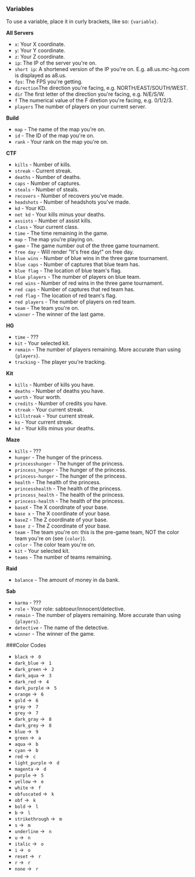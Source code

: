 ### Variables
To use a variable, place it in curly brackets, like so: `{variable}`.

**All Servers**
- `x`: Your X coordinate.
- `y`: Your Y coordinate.
- `z`: Your Z coordinate.
- `ip`: The IP of the server you're on.
- `short ip`: A shortened version of the IP you're on. E.g. a8.us.mc-hg.com is displayed as a8.us.
- `fps`: The FPS you're getting.
- `direction`The direction you're facing, e.g. NORTH/EAST/SOUTH/WEST.
- `dir` The first letter of the direction you're facing, e.g. N/E/S/W.
- `f` The numerical value of the F diretion you're facing, e.g. 0/1/2/3.
- `players` The number of players on your current server.

**Build**
- `map` - The name of the map you're on.
- `id` - The ID of the map you're on.
- `rank` - Your rank on the map you're on.

**CTF**
- `kills` - Number of kills.
- `streak` - Current streak.
- `deaths` - Number of deaths.
- `caps` - Number of captures.
- `steals` - Number of steals.
- `recovers` - Number of recovers you've made.
- `headshots` - Number of headshots you've made.
- `kd` - Your KD.
- `net kd` - Your kills minus your deaths.
- `assists` - Number of assist kills.
- `class` - Your current class.
- `time` - The time remaining in the game.
- `map` - The map you're playing on.
- `game` - The game number out of the three game tournament.
- `free day` - Will render "It's free day!" on free day.
- `blue wins` - Number of blue wins in the three game tournament.
- `blue caps` - Number of captures that blue team has.
- `blue flag` - The location of blue team's flag.
- `blue players` - The number of players on blue team.
- `red wins` - Number of red wins in the three game tournament.
- `red caps` - Number of captures that red team has.
- `red flag` - The location of red team's flag.
- `red players` - The number of players on red team.
- `team` - The team you're on.
- `winner` - The winner of the last game.

**HG**
- `time` - ???
- `kit` - Your selected kit.
- `remain` - The number of players remaining. More accurate than using `{players}`.
- `tracking` - The player you're tracking.

**Kit**
- `kills` - Number of kills you have.
- `deaths` - Number of deaths you have.
- `worth` - Your worth.
- `credits` - Number of credits you have.
- `streak` - Your current streak.
- `killstreak` - Your current streak.
- `ks` - Your current streak.
- `kd` - Your kills minus your deaths.

**Maze**
- `kills` - ???
- `hunger` - The hunger of the princess.
- `princesshunger` - The hunger of the princess.
- `princess_hunger` - The hunger of the princess.
- `princess-hunger` - The hunger of the princess.
- `health` - The health of the princess.
- `princesshealth` - The health of the princess.
- `princess_health` - The health of the princess.
- `princess-health` - The health of the princess.
- `baseX` - The X coordinate of your base.
- `base x` - The X coordinate of your base.
- `baseZ` - The Z coordinate of your base.
- `base z` - The Z coordinate of your base.
- `team` - The team you're on: this is the pre-game team, NOT the color team you're on (see `{color}`).
- `color` - The color team you're on.
- `kit` - Your selected kit.
- `teams` - The number of teams remaining.

**Raid**
- `balance` - The amount of money in da bank.

**Sab**
- `karma` - ???
- `role` - Your role: sabtoeur/innocent/detective.
- `remain` - The number of players remaining. More accurate than using `{players}`.
- `detective` - The name of the detective.
- `winner` - The winner of the game.

###Color Codes
- `black` -> ` 0`
- `dark_blue` -> ` 1`
- `dark_green` -> ` 2`
- `dark_aqua` -> ` 3`
- `dark_red` -> ` 4`
- `dark_purple` -> ` 5`
- `orange` -> ` 6`
- `gold` -> ` 6`
- `gray` -> ` 7`
- `grey` -> ` 7`
- `dark_gray` -> ` 8`
- `dark_grey` -> ` 8`
- `blue` -> ` 9`
- `green` -> ` a`
- `aqua` -> ` b`
- `cyan` -> ` b`
- `red` -> ` c`
- `light_purple` -> ` d`
- `magenta` -> ` d`
- `purple` -> ` 5`
- `yellow` -> ` e`
- `white` -> ` f`
- `obfuscated` -> ` k`
- `obf` -> ` k`
- `bold` -> ` l`
- `b` -> ` l`
- `strikethrough` -> ` m`
- `s` -> ` m`
- `underline` -> ` n`
- `u` -> ` n`
- `italic` -> ` o`
- `i` -> ` o`
- `reset` -> ` r`
- `r` -> ` r`
- `none` -> ` r`
